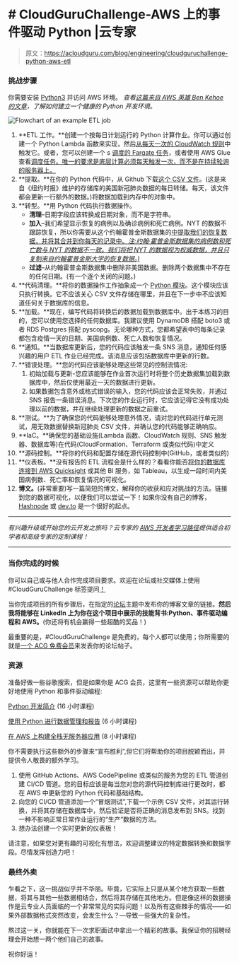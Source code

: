 # # CloudGuruChallenge-AWS 上的事件驱动 Python |云专家

> 原文：<https://acloudguru.com/blog/engineering/cloudguruchallenge-python-aws-etl>

### 挑战步骤

你需要安装 [Python3](https://www.python.org/downloads/) 并访问 AWS 环境。 *查看[这篇来自 AWS 英雄 Ben Kehoe 的文章](https://read.acloud.guru/my-python-setup-77c57a2fc4b6)，了解如何建立一个健康的 Python 开发环境。*

![Flowchart of an example ETL job](img/6c739282d3587ccb06672cc4b2746fce.png)

1.  **ETL 工作。**创建一个按每日计划运行的 Python 计算作业。你可以通过创建一个 Python Lambda 函数来实现，然后[从每天一次的 CloudWatch 规则](https://docs.aws.amazon.com/AmazonCloudWatch/latest/events/RunLambdaSchedule.html)中触发它。或者，您可以创建一个 s [调度的 Fargate 任务](https://docs.aws.amazon.com/AmazonECS/latest/userguide/scheduled_tasks.html)，或者使用 AWS Glue 查看[调度任务。唯一的要求是底层计算必须每天触发一次，而不是在持续轮询的服务器上。](https://docs.aws.amazon.com/glue/latest/dg/monitor-data-warehouse-schedule.html)
2.  **提取。**在你的 Python 代码中，从 Github 下载[这个 CSV 文件](https://github.com/nytimes/covid-19-data/blob/master/us.csv)。(这是来自《纽约时报》维护的存储库的美国新冠肺炎数据的每日转储。每天，该文件都会更新一行额外的数据。)将数据加载到内存中的对象中。
3.  **转型。**用 Python 代码执行数据操作。
    *   **清理**–日期字段应该转换成日期对象，而不是字符串。
    *   **加入**–我们希望显示恢复的病例以及确诊病例和死亡病例。NYT 的数据不跟踪恢复，所以你需要从这个约翰霍普金斯数据集的[中提取我们的恢复数据，并将其合并到你每天的记录中。*注:约翰·霍普金斯数据集的病例数和死亡数与 NYT 的数据不一致。我们将把 NYT 的数据视为权威数据，并且只复制来自约翰霍普金斯大学的恢复数据。)*](https://raw.githubusercontent.com/datasets/covid-19/master/data/time-series-19-covid-combined.csv)
    *   **过滤**–从约翰霍普金斯数据集中删除非美国数据。删除两个数据集中不存在的任何日期。(有一个逐个关闭的问题。)
4.  **代码清理。**将你的数据操作工作抽象成一个 [Python 模块](https://www.learnpython.org/en/Modules_and_Packages)。这个模块应该只执行转换。它不应该关心 CSV 文件存储在哪里，并且在下一步中不应该知道任何关于数据库的信息。
5.  **加载。**现在，编写代码将转换后的数据加载到数据库中。出于本练习的目的，您可以使用您选择的任何数据库。我建议使用 DynamoDB 搭配 boto3 或者 RDS Postgres 搭配 pyscopg。无论哪种方式，您都希望表中的每条记录都包含疫情一天的日期、美国病例数、死亡人数和恢复情况。
6.  **通知。**当数据库更新后，您的代码应该触发一条 SNS 消息，通知任何感兴趣的用户 ETL 作业已经完成。该消息应该包括数据库中更新的行数。
7.  **错误处理。**您的代码应该能够处理这些常见的控制流情况:
    1.  初始加载与更新-您应该能够在作业首次运行时将整个历史数据集加载到数据库中，然后仅使用最近一天的数据进行更新。
    2.  如果数据包含意外或格式错误的输入，您的代码应该会正常失败，并通过 SNS 报告一条错误消息。下次您的作业运行时，它应该记得它没有成功处理以前的数据，并在继续处理更新的数据之前重试。
8.  **测试。**为了确保您的代码能够处理意外情况，请对您的代码进行单元测试，用无效数据替换新冠肺炎 CSV 文件，并确认您的代码能够正确响应。
9.  **IaC。**确保您的基础设施(Lambda 函数、CloudWatch 规则、SNS 触发器、数据库等)在代码(CloudFormation、Terraform 或类似代码)中定义
10.  **源码控制。**将你的代码和配置存储在源代码控制中(GitHub，或者类似的)
11.  **仪表板。**没有报告的 ETL 流程会是什么样的？看看你能否[将你的数据库连接到 AWS Quicksight](https://docs.aws.amazon.com/quicksight/latest/user/enabling-access-rds.html) 或其他 BI 服务，如 Tableau，以生成一段时间内美国病例数、死亡率和恢复情况的可视化。
12.  **博文。**(非常重要)写一篇简短的博文，解释你的收获和应对挑战的方法。链接到您的数据可视化，以便我们可以尝试一下！如果你没有自己的博客， [Hashnode](https://hashnode.com/) 或 [dev.to](https://dev.to) 是一个很好的起点。

* * *

*有兴趣升级或开始您的云开发之旅吗？云专家的 [AWS 开发者学习路径](https://acloudguru.com/learning-paths/aws-developer)提供适合初学者和高级专家的定制课程！*

* * *

### 当你完成的时候

你可以自己或与他人合作完成项目要求。欢迎在论坛或社交媒体上使用#CloudGuruChallenge 标签提问[！](https://acloud.guru/forums/cloud-guru-challenge/recent?p=1)

当你完成项目的所有步骤后，在指定的[论坛](https://acloud.guru/forums/cloud-guru-challenge/recent?p=1)主题中发布你的博客文章的链接。**然后我将能够在 LinkedIn 上为你在这个项目中展示的技能背书:Python、事件驱动编程和 AWS。**(你还将有机会赢得一些超酷的奖品！)

最重要的是，#CloudGuruChallenge 是免费的，每个人都可以使用；你所需要的就是[一个 ACG 免费会员](https://acloudguru.com/pricing)来发表你的论坛帖子。

### 资源

准备好做一些谷歌搜索，但是如果你是 ACG 会员，这里有一些资源可以帮助你更好地使用 Python 和事件驱动编程:

[Python 开发简介](https://acloud.guru/learn/df3778be-ba58-4be7-a232-aa658bed7517) (16 小时课程)

[使用 Python 进行数据管理和报告](https://acloud.guru/learn/a0abe7d4-ce82-4dfe-beb9-21d98f4c6941?_ga=2.70420368.1665217949.1599591206-415638573.1596472192) (6 小时课程)

[在 AWS 上构建全栈无服务器应用](https://acloud.guru/learn/871c7714-6ba7-46f9-9458-b60c779e5a18?_ga=2.58421034.1665217949.1599591206-415638573.1596472192) (8 小时课程)

你不需要执行这些额外的步骤来“宣布胜利”,但它们将帮助你的项目脱颖而出，并提供令人敬畏的额外学习。

1.  使用 GitHub Actions、AWS CodePipeline 或类似的服务为您的 ETL 管道创建 CI/CD 管道。您的目标应该是每当您对您的源代码控制库进行更改时，都在 AWS 中更新您的 Python 代码和基础结构。
2.  向您的 CI/CD 管道添加一个“冒烟测试”,下载一个示例 CSV 文件，对其运行转换，并将其存储在数据库中，然后验证是否将正确的消息发布到 SNS。找到一种不影响正常日常作业运行的“生产”数据的方法。
3.  想办法创建一个实时更新的仪表板！

请注意，如果您对更有趣的可视化有想法，欢迎调整建议的特定数据转换和数据字段。尽情发挥创造力吧！

### 最终外卖

乍看之下，这一挑战似乎并不华丽。毕竟，它实际上只是从某个地方获取一些数据，将其与其他一些数据相结合，然后将其存储在其他地方。但是像这样的数据操作是云专业人员面临的一个非常常见的实际问题！以及所有这些棘手的情况——如果外部数据格式突然改变，会发生什么？—导致一些强大的复杂性。

熬过这一关，你就能在下一次求职面试中拿出一个精彩的故事。我保证你的招聘经理会开始想一两个他们自己的故事。

祝你好运！